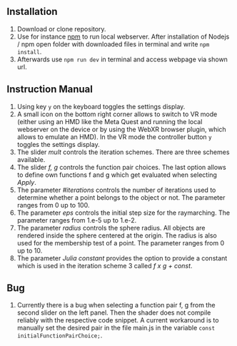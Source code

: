 <h2>Installation</h2>
<ol>
  <li>Download or clone repository.</li>
  <li>Use for instance <a href="https://docs.npmjs.com/downloading-and-installing-node-js-and-npm">npm</a> to run local webserver. After installation of Nodejs / npm open folder with downloaded files in terminal and write
<code>npm install</code>. </li>
  <li>Afterwards use <code>npm run dev</code> in terminal and access webpage via shown url.</li>
</ol>

<h2>Instruction Manual</h2>
<ol>
  <li>Using key <code>y</code> on the keyboard toggles the settings display.</li>
  <li>A small icon on the bottom right corner allows to switch to VR mode (either using an HMD like the Meta Quest and running the local webserver on the device or by using the WebXR browser plugin, which allows to emulate an HMD). In the VR mode the controller button <code>y</code> toggles the settings display.</li>
  <li>The slider <i>mult</i> controls the iteration schemes. There are three schemes available.</li>
  <li>The slider <i>f, g</i> controls the function pair choices. The last option allows to define own functions f and g which get evaluated when selecting <i>Apply</i>.</li>
  <li>The parameter <i>#iterations</i> controls the number of iterations used to determine whether a point belongs to the object or not. The parameter ranges from 0 up to 100.</li>
  <li>The parameter <i>eps</i> controls the initial step size for the raymarching. The parameter ranges from 1.e-5 up to 1.e-2.</li>
  <li>The parameter <i>radius</i> controls the sphere radius. All objects are rendered inside the sphere centered at the origin. The radius is also used for the membership test of a point. The parameter ranges from 0 up to 10.</li>
  <li>The parameter <i>Julia constant</i> provides the option to provide a constant which is used in the iteration scheme 3 called <i>f x g + const</i>.</li>
</ol>

<h2>Bug</h2>
<ol>
  <li>Currently there is a bug when selecting a function pair f, g from the second slider on the left panel. Then the shader does not compile reliably with the respective code snippet. A current workaround is to manually set the desired pair in the file main.js in the variable <code>const initialFunctionPairChoice;</code>.</li>
</ol>
